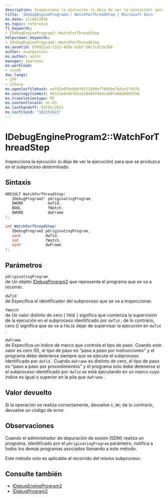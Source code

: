 ```yaml
---
description: Inspecciona la ejecución (o deja de ver la ejecución) para que se produzca en el subproceso determinado.
title: 'IDebugEngineProgram2:: WatchForThreadStep | Microsoft Docs'
ms.date: 11/04/2016
ms.topic: reference
f1_keywords:
- IDebugEngineProgram2::WatchForThreadStep
helpviewer_keywords:
- IDebugEngineProgram2::WatchForThreadStep
ms.assetid: b70922a3-1313-409a-b3b7-50c7cd13e394
author: acangialosi
ms.author: anthc
manager: jmartens
ms.workload:
- vssdk
dev_langs:
- CPP
- CSharp
ms.openlocfilehash: eaf02e07bebbbfd711d99ef7605befbdce1f9376
ms.sourcegitcommit: 4b323a8a8bfd1a1a9e84f4b4ca88fa8da690f656
ms.translationtype: MT
ms.contentlocale: es-ES
ms.lasthandoff: 03/05/2021
ms.locfileid: "102153422"
---
```

# <a name="idebugengineprogram2watchforthreadstep"></a>IDebugEngineProgram2::WatchForThreadStep
Inspecciona la ejecución (o deja de ver la ejecución) para que se produzca en el subproceso determinado.

## <a name="syntax"></a>Sintaxis

```cpp
HRESULT WatchForThreadStep( 
   IDebugProgram2* pOriginatingProgram,
   DWORD           dwTid,
   BOOL            fWatch,
   DWORD           dwFrame
);
```

```csharp
int WatchForThreadStep( 
   IDebugProgram2 pOriginatingProgram,
   uint           dwTid,
   int            fWatch,
   uint           dwFrame
);
```

## <a name="parameters"></a>Parámetros
`pOriginatingProgram`\
de Un objeto [IDebugProgram2](../../../extensibility/debugger/reference/idebugprogram2.md) que representa el programa que se va a recorrer.

`dwTid`\
de Especifica el identificador del subproceso que se va a inspeccionar.

`fWatch`\
de Un valor distinto de cero ( `TRUE` ) significa que comienza la supervisión de la ejecución en el subproceso identificado por `dwTid` ; de lo contrario, cero () significa que se va a `FALSE` dejar de supervisar la ejecución en `dwTid` .

`dwFrame`\
de Especifica un índice de marco que controla el tipo de paso. Cuando este valor es cero (0), el tipo de paso es "paso a paso por instrucciones" y el programa debe detenerse siempre que se ejecute el subproceso identificado por `dwTid` . Cuando `dwFrame` es distinto de cero, el tipo de paso es "paso a paso por procedimientos" y el programa solo debe detenerse si el subproceso identificado por `dwTid` se está ejecutando en un marco cuyo índice es igual o superior en la pila que `dwFrame` .

## <a name="return-value"></a>Valor devuelto
 Si la operación se realiza correctamente, devuelve `S_OK`; de lo contrario, devuelve un código de error.

## <a name="remarks"></a>Observaciones
 Cuando el administrador de depuración de sesión (SDM) realiza un programa, identificado por el `pOriginatingProgram` parámetro, notifica a todos los demás programas asociados llamando a este método.

 Este método solo es aplicable al recorrido del mismo subproceso.

## <a name="see-also"></a>Consulte también
- [IDebugEngineProgram2](../../../extensibility/debugger/reference/idebugengineprogram2.md)
- [IDebugProgram2](../../../extensibility/debugger/reference/idebugprogram2.md)
